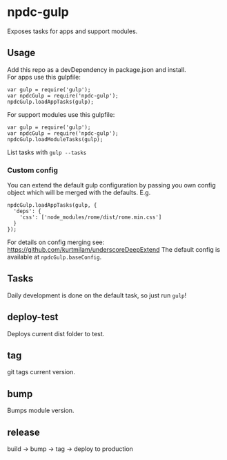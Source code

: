 # npdc-gulp
Exposes tasks for apps and support modules.

## Usage
Add this repo as a devDependency in package.json and install.  
For apps use this gulpfile:

    var gulp = require('gulp');
    var npdcGulp = require('npdc-gulp');
    npdcGulp.loadAppTasks(gulp);

For support modules use this gulpfile:

    var gulp = require('gulp');
    var npdcGulp = require('npdc-gulp');
    npdcGulp.loadModuleTasks(gulp);

List tasks with ```gulp --tasks```

### Custom config
You can extend the default gulp configuration by passing you own config object which will be merged with the defaults. E.g.

    npdcGulp.loadAppTasks(gulp, {
      'deps': {
        'css': ['node_modules/rome/dist/rome.min.css']
      }
    });

For details on config merging see: https://github.com/kurtmilam/underscoreDeepExtend
The default config is available at ```npdcGulp.baseConfig```.

## Tasks
Daily development is done on the default task, so just run ```gulp```!

## deploy-test
Deploys current dist folder to test.

## tag
git tags current version.

## bump
Bumps module version.

## release
build -> bump -> tag -> deploy to production
